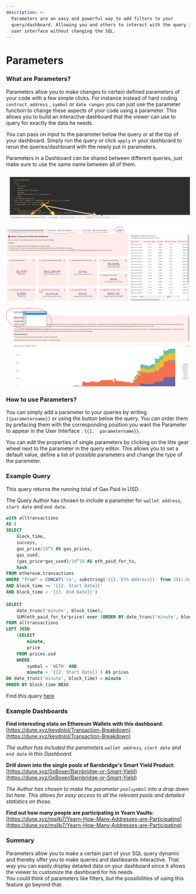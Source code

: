 ```yaml
---
description: >-
  Parameters are an easy and powerful way to add filters to your
  query/dashboard. Allowing you and others to interact with the query in the
  user interface without changing the SQL.
---
```


# Parameters

### What are Parameters?

Parameters allow you to make changes to certain defined parameters of your code with a few simple clicks. For instance instead of hard coding `contract_address` , `symbol` or `date ranges` you can just use the parameter function to change these aspects of your code using a parameter. This allows you to build an interactive dashboard that the viewer can use to query for exactly the data he needs.

You can pass on input to the parameter below the query or at the top of your dashboard. Simply run the query  or click `apply` in your dashboard to rerun the queries/dashboard with the newly put in parameters.

Parameters in a Dashboard can be shared between different queries, just make sure to use the same name between all of them.

![](../.gitbook/assets/image%20%2833%29.png)

![](../.gitbook/assets/image%20%2830%29.png)

![](../.gitbook/assets/image%20%2829%29.png)

### How to use Parameters?

You can simply add a parameter to your queries by writing `{{parametername}}` or using the button below the query. You can order them by prefacing them with the corresponding position you want the Parameter to appear in the User Interface : `{{1.  parametername}}`.   
  
You can edit the properties of single parameters by clicking on the litte gear wheel next to the parameter in the query editor. This allows you to set a default value, define a list of possible parameters and change the type of the parameter.



### Example Query

This query returns the running total of Gas Paid in USD.

The Query Author has chosen to include a parameter for `wallet address`, `start date` and `end date`.

```sql
with alltransactions
AS (
SELECT 
    block_time, 
    success, 
    gas_price/10^9 AS gas_prices, 
    gas_used,
    (gas_price*gas_used)/10^18 AS eth_paid_for_tx,
    hash
FROM ethereum.transactions
WHERE "from" = CONCAT('\x', substring('{{1. Eth Address}}' from 3))::bytea
AND block_time >= '{{2. Start Date}}'
AND block_time < '{{3. End Date}}')

SELECT
    date_trunc('minute', block_time),
    SUM(eth_paid_for_tx*price) over (ORDER BY date_trunc('minute', block_time)) AS "Total Gas Fees Paid in USD"
FROM alltransactions
LEFT JOIN 
    (SELECT
        minute,
        price
    FROM prices.usd
    WHERE 
        symbol = 'WETH' AND
        minute > '{{2. Start Date}}') AS prices
ON date_trunc('minute', block_time) = minute
ORDER BY block_time DESC
```

Find this query [here](https://dune.xyz/queries/64430/128463)

### **Example Dashboards**

**Find interesting stats on Ethereum Wallets with this dashboard:**  
[https://dune.xyz/kevdnlol/Transaction-Breakdown](https://dune.xyz/kevdnlol/Transaction-Breakdown)  
  
_The author has included the parameters `wallet address`, `start date` and `end date` in this Dashboard._ 

**Drill down into the single pools of Barnbridge's Smart Yield Product:**  
[https://dune.xyz/0xBoxer/Barnbridge-or-Smart-Yield](https://dune.xyz/0xBoxer/Barnbridge-or-Smart-Yield)   
  
_The Author has chosen to make the parameter `poolsymbol` into a drop down list here. This allows for easy access to all the relevant pools and detailed statistics on those._

**Find out how many people are participating in Yearn Vaults:**  
[https://dune.xyz/msilb7/Yearn-How-Many-Addresses-are-Participating](https://dune.xyz/msilb7/Yearn-How-Many-Addresses-are-Participating)

### Summary

Parameters allow you to make a certain part of your SQL query dynamic and thereby offer you to make  queries and dashboards interactive. That way you can easily display detailed data on your dashboard since it allows the viewer to customize the dashboard for his needs.  
You could think of parameters like filters, but the possibilities of using this feature go beyond that.

